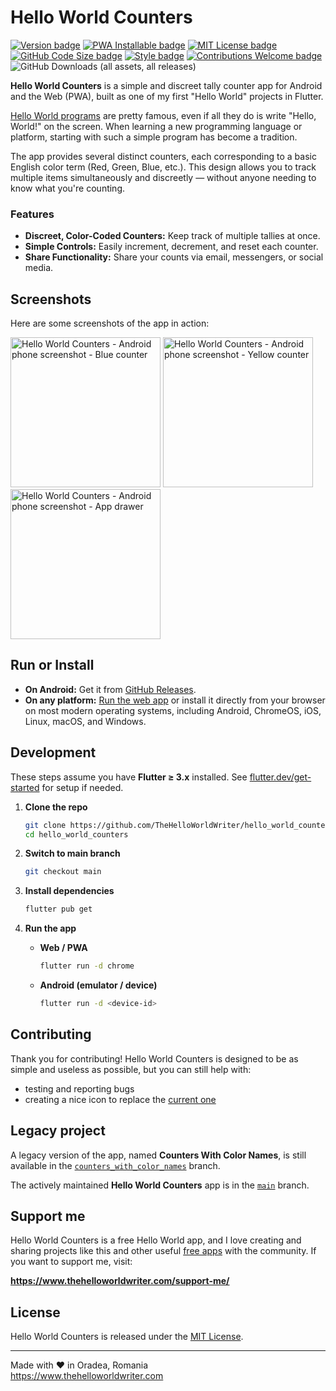 # Hello World Counters

[![Version badge](https://img.shields.io/github/v/tag/TheHelloWorldWriter/hello_world_counters?color=forestgreen&label=version)](https://github.com/TheHelloWorldWriter/hello_world_counters/releases)
[![PWA Installable badge](https://img.shields.io/badge/-installable-5A0FC8?logo=pwa)](https://helloworldcounters.thehelloworldwriter.com/)
[![MIT License badge](https://img.shields.io/github/license/TheHelloWorldWriter/hello_world_counters?color=9c0000)](LICENSE)
[![GitHub Code Size badge](https://img.shields.io/github/languages/code-size/TheHelloWorldWriter/hello_world_counters)](https://github.com/TheHelloWorldWriter/hello_world_counters)
[![Style badge](https://img.shields.io/badge/style-flutter__lints-4BC0F5.svg)](https://pub.dev/packages/flutter_lints)
[![Contributions Welcome badge](https://img.shields.io/badge/contributions-welcome-cornflowerblue)](#Contributing)
![GitHub Downloads (all assets, all releases)](https://img.shields.io/github/downloads/TheHelloWorldWriter/hello_world_counters/total)

**Hello World Counters** is a simple and discreet tally counter app for Android and the Web (PWA), built as one of my first "Hello World" projects in Flutter.

[Hello World programs](https://en.wikipedia.org/wiki/%22Hello,_World!%22_program) are pretty famous, even if all they do is write "Hello, World!" on the screen. When learning a new programming language or platform, starting with such a simple program has become a tradition.

The app provides several distinct counters, each corresponding to a basic English color term (Red, Green, Blue, etc.). This design allows you to track multiple items simultaneously and discreetly — without anyone needing to know what you're counting.

### Features

- **Discreet, Color-Coded Counters:** Keep track of multiple tallies at once.
- **Simple Controls:** Easily increment, decrement, and reset each counter.
- **Share Functionality:** Share your counts via email, messengers, or social media.

## Screenshots

Here are some screenshots of the app in action:

<img width="240" src="repo-assets/helloworldcounters-android-phone-screenshot-blue-counter.png" alt="Hello World Counters - Android phone screenshot - Blue counter"> <img width="240" src="repo-assets/helloworldcounters-android-phone-screenshot-yellow-counter.png" alt="Hello World Counters - Android phone screenshot - Yellow counter"> <img width="240" src="repo-assets/helloworldcounters-android-phone-screenshot-app-drawer.png" alt="Hello World Counters - Android phone screenshot - App drawer">

## Run or Install

* **On Android:** Get it from [GitHub Releases](https://github.com/TheHelloWorldWriter/hello_world_counters/releases).
* **On any platform:** [Run the web app](https://helloworldcounters.thehelloworldwriter.com/) or install it directly from your browser on most modern operating systems, including Android, ChromeOS, iOS, Linux, macOS, and Windows.

## Development

These steps assume you have **Flutter ≥ 3.x** installed. See [flutter.dev/get-started](https://flutter.dev/get-started) for setup if needed.

1. **Clone the repo**
   ```bash
   git clone https://github.com/TheHelloWorldWriter/hello_world_counters.git
   cd hello_world_counters
   ```

2. **Switch to main branch**
   ```bash
   git checkout main
   ```

3. **Install dependencies**
   ```bash
   flutter pub get
   ```

4. **Run the app**
   - **Web / PWA**
     ```bash
     flutter run -d chrome
     ```
   - **Android (emulator / device)**
     ```bash
     flutter run -d <device-id>
     ```

## Contributing

Thank you for contributing! Hello World Counters is designed to be as simple and useless as possible, but you can still help with:

* testing and reporting bugs
* creating a nice icon to replace the [current one](web/icons/Icon-512.png)

## Legacy project

A legacy version of the app, named **Counters With Color Names**, is still available in the [`counters_with_color_names`](https://github.com/TheHelloWorldWriter/hello_world_counters/tree/counters_with_color_names) branch.

The actively maintained **Hello World Counters** app is in the [`main`](https://github.com/TheHelloWorldWriter/hello_world_counters/tree/main) branch.

## Support me

Hello World Counters is a free Hello World app, and I love creating and sharing projects like this and other useful [free apps](https://www.thehelloworldwriter.com/) with the community. If you want to support me, visit:

**https://www.thehelloworldwriter.com/support-me/**

## License

Hello World Counters is released under the [MIT License](/LICENSE).

---

Made with ❤️ in Oradea, Romania  
https://www.thehelloworldwriter.com
